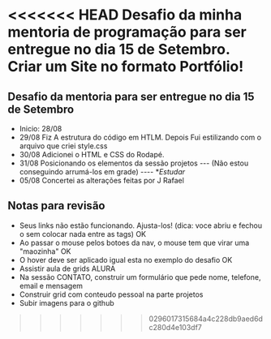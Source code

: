 <<<<<<< HEAD
Desafio da minha mentoria de programação para ser entregue no dia 15 de Setembro.
Criar um Site no formato Portfólio!
=======
## Desafio da mentoria para ser entregue no dia 15 de Setembro
- Inicio: 28/08
- 29/08 Fiz A estrutura do código em HTLM. Depois Fui estilizando com o arquivo que criei style.css
- 30/08 Adicionei o HTML e CSS do Rodapé.
- 31/08 Posicionando os elementos da sessão projetos --- (Não estou conseguindo arrumá-los em grade) ---- **Estudar*
- 05/08 Concertei as alterações feitas por J Rafael


## Notas para revisão
- Seus links não estão funcionando. Ajusta-los! (dica: voce abriu e fechou o <a href></a> sem colocar nada entre as tags) OK
- Ao passar o mouse pelos botoes da nav, o mouse tem que virar uma "maozinha" OK
- O hover deve ser aplicado igual esta no exemplo do desafio OK
- Assistir aula de grids ALURA
- Na sessão CONTATO, construir um formulário que pede nome, telefone, email e mensagem
- Construir grid com conteudo pessoal na parte projetos
- Subir imagens para o github
>>>>>>> 0296017315684a4c228db9aed6dc280d4e103df7
